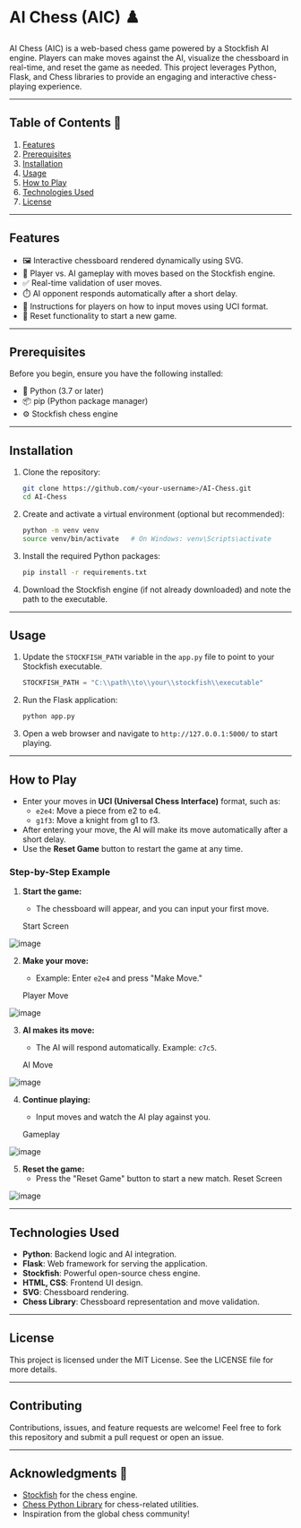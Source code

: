 # AI Chess (AIC) ♟️

AI Chess (AIC) is a web-based chess game powered by a Stockfish AI engine. Players can make moves against the AI, visualize the chessboard in real-time, and reset the game as needed. This project leverages Python, Flask, and Chess libraries to provide an engaging and interactive chess-playing experience.

---

## Table of Contents 📑

1. [Features](#features)
2. [Prerequisites](#prerequisites)
3. [Installation](#installation)
4. [Usage](#usage)
5. [How to Play](#how-to-play)
6. [Technologies Used](#technologies-used)
7. [License](#license)

---

## Features

- 🖼️ Interactive chessboard rendered dynamically using SVG.
- 🤖 Player vs. AI gameplay with moves based on the Stockfish engine.
- ✅ Real-time validation of user moves.
- ⏱️ AI opponent responds automatically after a short delay.
- 📜 Instructions for players on how to input moves using UCI format.
- 🔄 Reset functionality to start a new game.

---

## Prerequisites

Before you begin, ensure you have the following installed:

- 🐍 Python (3.7 or later)
- 📦 pip (Python package manager)
- ⚙️ Stockfish chess engine

---

## Installation

1. Clone the repository:

    ```bash
    git clone https://github.com/<your-username>/AI-Chess.git
    cd AI-Chess
    ```

2. Create and activate a virtual environment (optional but recommended):

    ```bash
    python -m venv venv
    source venv/bin/activate   # On Windows: venv\Scripts\activate
    ```

3. Install the required Python packages:

    ```bash
    pip install -r requirements.txt
    ```

4. Download the Stockfish engine (if not already downloaded) and note the path to the executable.

---

## Usage 

1. Update the `STOCKFISH_PATH` variable in the `app.py` file to point to your Stockfish executable.

    ```python
    STOCKFISH_PATH = "C:\\path\\to\\your\\stockfish\\executable"
    ```

2. Run the Flask application:

    ```bash
    python app.py
    ```

3. Open a web browser and navigate to `http://127.0.0.1:5000/` to start playing.

---

## How to Play

- Enter your moves in **UCI (Universal Chess Interface)** format, such as:
  - `e2e4`: Move a piece from e2 to e4.
  - `g1f3`: Move a knight from g1 to f3.
- After entering your move, the AI will make its move automatically after a short delay.
- Use the **Reset Game** button to restart the game at any time.

### Step-by-Step Example

1. **Start the game:**
   - The chessboard will appear, and you can input your first move.
     
   Start Screen

![image](https://github.com/user-attachments/assets/662788e9-5777-4808-b6c8-63c8a4ca073a)


2. **Make your move:**
   - Example: Enter `e2e4` and press "Make Move."
     
   Player Move

![image](https://github.com/user-attachments/assets/97491191-ce11-489c-b971-031c8651ea0c)


3. **AI makes its move:**
   - The AI will respond automatically. Example: `c7c5`.
     
   AI Move

![image](https://github.com/user-attachments/assets/f951be73-7277-4750-87c8-7bed9a32e476)


4. **Continue playing:**
   - Input moves and watch the AI play against you.
     
   Gameplay

![image](https://github.com/user-attachments/assets/508e07c3-2474-4520-8adb-50e668a3bb51)


5. **Reset the game:**
   - Press the "Reset Game" button to start a new match.
   Reset Screen

![image](https://github.com/user-attachments/assets/f96c2439-3faf-4c41-8111-ade15f2e21fc)


---

## Technologies Used 

- **Python**: Backend logic and AI integration.
- **Flask**: Web framework for serving the application.
- **Stockfish**: Powerful open-source chess engine.
- **HTML, CSS**: Frontend UI design.
- **SVG**: Chessboard rendering.
- **Chess Library**: Chessboard representation and move validation.

---

## License 

This project is licensed under the MIT License. See the LICENSE file for more details.

---

## Contributing 

Contributions, issues, and feature requests are welcome! Feel free to fork this repository and submit a pull request or open an issue.

---

## Acknowledgments 🙌

- [Stockfish](https://stockfishchess.org/) for the chess engine.
- [Chess Python Library](https://python-chess.readthedocs.io/en/latest/) for chess-related utilities.
- Inspiration from the global chess community!
